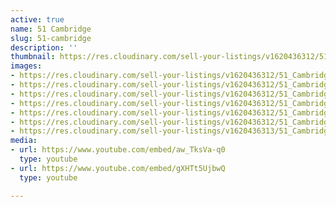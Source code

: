 ```yaml
---
active: true
name: 51 Cambridge
slug: 51-cambridge
description: ''
thumbnail: https://res.cloudinary.com/sell-your-listings/v1620436312/51_Cambridge_1_c5qmyl.jpg
images:
- https://res.cloudinary.com/sell-your-listings/v1620436312/51_Cambridge_1_c5qmyl.jpg
- https://res.cloudinary.com/sell-your-listings/v1620436312/51_Cambridge_7_bd0ujs.jpg
- https://res.cloudinary.com/sell-your-listings/v1620436312/51_Cambridge_3_xkw8zm.jpg
- https://res.cloudinary.com/sell-your-listings/v1620436312/51_Cambridge_5_a69oml.jpg
- https://res.cloudinary.com/sell-your-listings/v1620436312/51_Cambridge_2_tice9x.jpg
- https://res.cloudinary.com/sell-your-listings/v1620436312/51_Cambridge_6_sjsdix.jpg
- https://res.cloudinary.com/sell-your-listings/v1620436313/51_Cambridge_4_lbdnau.jpg
media:
- url: https://www.youtube.com/embed/aw_TksVa-q0
  type: youtube
- url: https://www.youtube.com/embed/gXHTt5UjbwQ
  type: youtube

---
```

